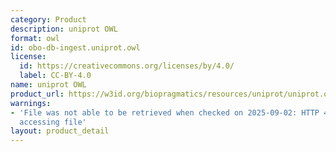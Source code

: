```yaml
---
category: Product
description: uniprot OWL
format: owl
id: obo-db-ingest.uniprot.owl
license:
  id: https://creativecommons.org/licenses/by/4.0/
  label: CC-BY-4.0
name: uniprot OWL
product_url: https://w3id.org/biopragmatics/resources/uniprot/uniprot.owl
warnings:
- 'File was not able to be retrieved when checked on 2025-09-02: HTTP 404 error when
  accessing file'
layout: product_detail
---
```

